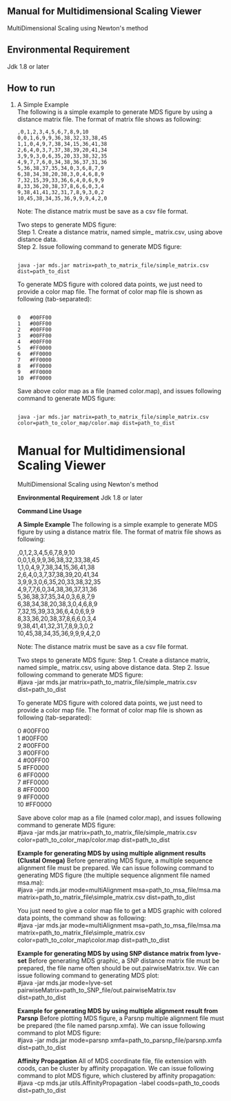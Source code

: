 <h2>Manual for Multidimensional Scaling Viewer</h2>
MultiDimensional Scaling using Newton's method

<h2>Environmental Requirement</h2>
Jdk 1.8 or later

<h2>How to run</h2>
<ol>
<li><p>A Simple Example<br>
The following is a simple example to generate MDS figure by using a distance matrix file. The format of matrix file shows as following:

<div><pre><code>,0,1,2,3,4,5,6,7,8,9,10
0,0,1,6,9,9,36,38,32,33,38,45
1,1,0,4,9,7,38,34,15,36,41,38
2,6,4,0,3,7,37,38,39,20,41,34
3,9,9,3,0,6,35,20,33,38,32,35
4,9,7,7,6,0,34,38,36,37,31,36
5,36,38,37,35,34,0,3,6,8,7,9
6,38,34,38,20,38,3,0,4,6,8,9
7,32,15,39,33,36,6,4,0,6,9,9
8,33,36,20,38,37,8,6,6,0,3,4
9,38,41,41,32,31,7,8,9,3,0,2
10,45,38,34,35,36,9,9,9,4,2,0
</code></pre></div>

Note: The distance matrix must be save as a csv file format.<br/>

Two steps to generate MDS figure:<br/>
Step 1. Create a distance matrix, named simple_ matrix.csv, using above distance data.<br/>
Step 2. Issue following command to generate MDS figure:<br/>
<div><pre><code>
java -jar mds.jar matrix=path_to_matrix_file/simple_matrix.csv dist=path_to_dist
</code></pre></div>

To generate MDS figure with colored data points, we just need to provide a color map file. The format of color map file is shown as following (tab-separated):<br/>
<div><pre><code>
0	#00FF00
1	#00FF00
2	#00FF00
3	#00FF00
4	#00FF00
5	#FF0000
6	#FF0000
7	#FF0000
8	#FF0000
9	#FF0000
10	#FF0000
</code></pre></div>

Save above color map as a file (named color.map), and issues following command to generate MDS figure:<br/>
<div><pre><code>
java -jar mds.jar matrix=path_to_matrix_file/simple_matrix.csv color=path_to_color_map/color.map dist=path_to_dist
</code></pre></div>

# Manual for Multidimensional Scaling Viewer
MultiDimensional Scaling using Newton's method

**Environmental Requirement**
Jdk 1.8 or later

**Command Line Usage**

**A Simple Example**
The following is a simple example to generate MDS figure by using a distance matrix file. The format of matrix file shows as following:

,0,1,2,3,4,5,6,7,8,9,10<br/>
0,0,1,6,9,9,36,38,32,33,38,45<br/>
1,1,0,4,9,7,38,34,15,36,41,38<br/>
2,6,4,0,3,7,37,38,39,20,41,34<br/>
3,9,9,3,0,6,35,20,33,38,32,35<br/>
4,9,7,7,6,0,34,38,36,37,31,36<br/>
5,36,38,37,35,34,0,3,6,8,7,9<br/>
6,38,34,38,20,38,3,0,4,6,8,9<br/>
7,32,15,39,33,36,6,4,0,6,9,9<br/>
8,33,36,20,38,37,8,6,6,0,3,4<br/>
9,38,41,41,32,31,7,8,9,3,0,2<br/>
10,45,38,34,35,36,9,9,9,4,2,0<br/>

Note: The distance matrix must be save as a csv file format.

Two steps to generate MDS figure:
Step 1. Create a distance matrix, named simple_ matrix.csv, using above distance data.
Step 2. Issue following command to generate MDS figure:<br/>
#java -jar mds.jar matrix=path_to_matrix_file/simple_matrix.csv dist=path_to_dist

To generate MDS figure with colored data points, we just need to provide a color map file. The format of color map file is shown as following (tab-separated):<br/>

0	#00FF00<br/>
1	#00FF00<br/>
2	#00FF00<br/>
3	#00FF00<br/>
4	#00FF00<br/>
5	#FF0000<br/>
6	#FF0000<br/>
7	#FF0000<br/>
8	#FF0000<br/>
9	#FF0000<br/>
10	#FF0000<br/>

Save above color map as a file (named color.map), and issues following command to generate MDS figure:<br/>
#java -jar mds.jar matrix=path_to_matrix_file/simple_matrix.csv color=path_to_color_map/color.map dist=path_to_dist

**Example for generating MDS by using multiple alignment results (Clustal Omega)**
Before generating MDS figure, a multiple sequence alignment file must be prepared. We can issue following command to generating MDS figure (the multiple sequence alignment file named msa.ma):<br/>
#java -jar mds.jar mode=multiAlignment msa=path_to_msa_file/msa.ma matrix=path_to_matrix_file\simple_matrix.csv dist=path_to_dist

You just need to give a color map file to get a MDS graphic with colored data points, the command show as following:<br/>
#java -jar mds.jar mode=multiAlignment msa=path_to_msa_file/msa.ma matrix=path_to_matrix_file\simple_matrix.csv color=path_to_color_map\color.map dist=path_to_dist

**Example for generating MDS by using SNP distance matrix from lyve-set**
Before generating MDS graphic, a SNP distance matrix file must be prepared, the file name often should be out.pairwiseMatrix.tsv. We can issue following command to generating MDS plot:<br/>
#java -jar mds.jar mode=lyve-set pairwiseMatrix=path_to_SNP_file/out.pairwiseMatrix.tsv dist=path_to_dist

**Example for generating MDS by using multiple alignment result from Parsnp**
Before plotting MDS figure, a Parsnp multiple alignment file must be prepared (the file named parsnp.xmfa). We can issue following command to plot MDS figure: <br/>
#java -jar mds.jar mode=parsnp xmfa=path_to_parsnp_file/parsnp.xmfa dist=path_to_dist

**Affinity Propagation**
All of MDS coordinate file, file extension with coods, can be cluster by affinity propagation. We can issue following command to plot MDS figure, which clustered by affinity propagation:<br/>
#java -cp mds.jar utils.AffinityPropagation -label coods=path_to_coods dist=path_to_dist


